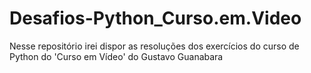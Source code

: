 # Desafios-Python_Curso.em.Video
Nesse repositório irei dispor as resoluções dos exercícios do curso de Python do 'Curso em Vídeo' do Gustavo Guanabara

